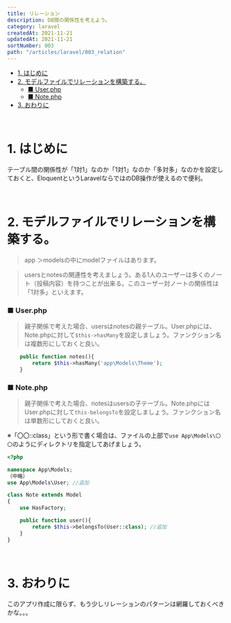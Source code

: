 ```yaml
---
title: リレーション
description: DB間の関係性を考えよう。
category: laravel
createdAt: 2021-11-21
updatedAt: 2021-11-21
sortNumber: 003
path: "/articles/laravel/003_relation"
---
```


<nuxt-content-wrapper>

- [1. はじめに](#1-はじめに)
- [2. モデルファイルでリレーションを構築する。](#2-モデルファイルでリレーションを構築する)
    - [■ User.php](#-userphp)
    - [■ Note.php](#-notephp)
- [3. おわりに](#3-おわりに)

<br>

# 1. はじめに
テーブル間の関係性が「1対1」なのか「1対1」なのか「多対多」なのかを設定しておくと、EloquentというLaravelならではのDB操作が使えるので便利。

<br>

# 2. モデルファイルでリレーションを構築する。
> app ＞modelsの中にmodelファイルはあります。

> usersとnotesの関連性を考えましょう。ある1人のユーザーは多くのノート（投稿内容）を持つことが出来る。このユーザー対ノートの関係性は「1対多」といえます。

### ■ User.php
> 親子関係で考えた場合、usersはnotesの親テーブル。User.phpには、Note.phpに対して`$this->hasMany`を設定しましょう。ファンクション名は複数形にしておくと良い。

```php
    public function notes(){
        return $this->hasMany('app\Models\Theme');
    }
```

### ■ Note.php
> 親子関係で考えた場合、notesはusersの子テーブル。Note.phpにはUser.phpに対して`this-belongsTo`を設定しましょう。ファンクション名は単数形にしておくと良い。

※「〇〇::class」という形で書く場合は、ファイルの上部で`use App\Models\〇〇`のようにディレクトリを指定してあげましょう。

```php
<?php

namespace App\Models;
（中略）
use App\Models\User; //追加

class Note extends Model
{
    use HasFactory;

    public function user(){
        return $this->belongsTo(User::class); //追加
    }
}

```

<br>

# 3. おわりに
このアプリ作成に限らず、もう少しリレーションのパターンは網羅しておくべきかな。。。

</nuxt-content-wrapper>
